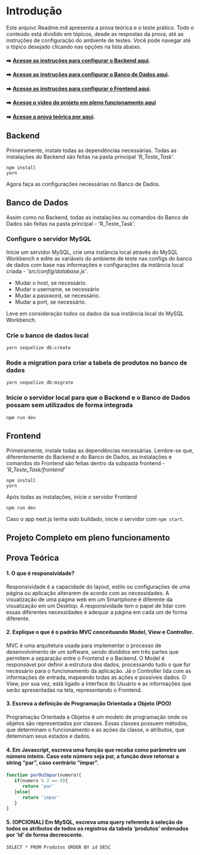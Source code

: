 # Introdução
Este arquivc Readme.md apresenta a prova teórica e o teste prático. Todo o conteúdo está dividido em tópicos, desde as respostas da prova, até as instruções de configuração do ambiente de testes. Você pode navegar até o tópico desejado clicando nas opções na lista abaixo.

#### ⮕ [Acesse as instruções para configurar o Backend aqui](#backend).
#### ⮕ [Acesse as instruções para configurar o Banco de Dados aqui](#banco-de-dados).
#### ⮕ [Acesse as instruções para configurar o Frontend aqui](#frontend).
#### ⮕ [Acesse o vídeo do projeto em pleno funcionamento aqui](#projeto-completo-em-pleno-funcionamento)
#### ⮕ [Acesse a prova teórica por aqui](#prova-teórica).

## Backend
Primeiramente, instale todas as dependências necessárias. Todas as instalações do Backend são feitas na pasta principal *'R_Teste_Task'*.
```
npm install
yarn
```
Agora faça as configurações necessárias no Banco de Dados.

## Banco de Dados
Assim como no Backend, todas as instalações ou comandos do Banco de Dados são feitas na pasta principal - 'R_Teste_Task'.

### Configure o servidor MySQL
Inicie um servidor MySQL, crie uma instância local através do MySQL Workbench e edite as variáveis do ambiente de teste nas configs do banco de dados com base nas informações e configurações da instância local criada - *'src/config/database.js'*.
* Mudar o host, se necessário.
* Mudar o username, se necessário
* Mudar a password, se necessário.
* Mudar a port, se necessário.
  
Leve em consideração todos os dados da sua instância local do MySQL Workbench.

### Crie o banco de dados local
```
yarn sequelize db:create
```

### Rode a migration para criar a tabela de produtos no banco de dados
```
yarn sequelize db:migrate
```

### Inicie o servidor local para que o Backend e o Banco de Dados possam sem utilizados de forma integrada
```
npm run dev
```

## Frontend
Primeiramente, instale todas as dependências necessárias. Lembre-se que, diferentemente do Backend e do Banco de Dados, as instalações e comandos do Frontend são feitas dentro da subpasta frontend - *'R_Teste_Task/frontend'*
```
npm install
yarn
```
Após todas as instalações, inicie o servidor Frontend
```
npm run dev
```
Caso o app next.js tenha sido buildado, inicie o servidor com `npm start`.

## Projeto Completo em pleno funcionamento

## Prova Teórica

#### 1. O que é responsividade?
Responsividade é a capacidade do layout, estilo ou configurações de uma página ou aplicação alterarem de acordo com as necessidades. A visualização de uma página web em um Smartphone é diferente da visualização em um Desktop. A responsividade tem o papel de lidar com essas diferentes necessidades e adequar a página em cada um de forma diferente.

#### 2. Explique o que é o padrão MVC conceituando Model, View e Controller.
MVC é uma arquitetura usada para implementar o processo de desenvolvimento de um software, sendo divididos em três partes que permitem a separação entre o Frontend e o Backend. O Model é responsável por definir a estrutura dos dados, processando tudo o que for necessário para o funcionamento da aplicação. Já o Controller lida com as informações de entrada, mapeando todas as ações e possíveis dados. O View, por sua vez, está ligado a Interface do Usuário e as informações que serão apresentadas na tela, representando o Frontend. 
 
#### 3. Escreva a definição de Programação Orientada a Objeto (POO)
Programação Orientada a Objetos é um modelo de programação onde os objetos são representados por classes. Essas classes possuem métodos, que determinam o funcionamento e as ações da classe, e atributos, que deteminam seus estados e dados.

#### 4. Em Javascript, escreva uma função que receba como parâmetro um número inteiro. Caso este número seja par, a função deve retornar a string “par”, caso contrário “ímpar”.
```javascript
function parOuImpar(numero){
   if(numero % 2 == 0){
      return 'par'
   }else{
      return 'impar'
   }
}
```

#### 5. (OPCIONAL) Em MySQL, escreva uma query referente à seleção de todos os atributos de todos os registros da tabela ‘produtos’ ordenados por ‘id’ de forma decrescente.
```MySQL
SELECT * FROM Produtos ORDER BY id DESC
```
